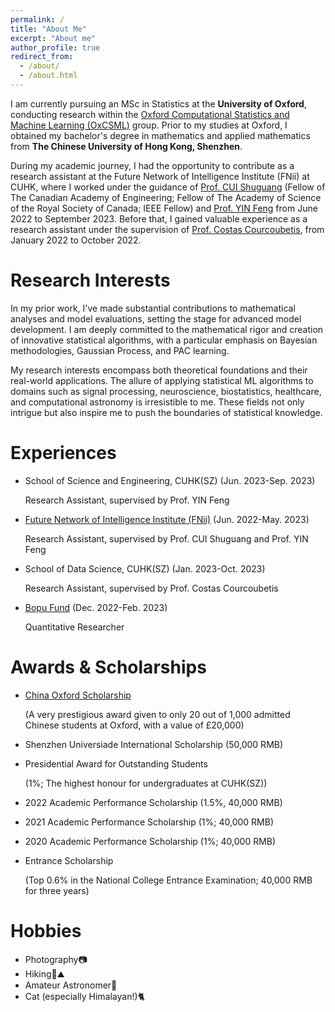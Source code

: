 ```yaml
---
permalink: /
title: "About Me"
excerpt: "About me"
author_profile: true
redirect_from: 
  - /about/
  - /about.html
---
```


I am currently pursuing an MSc in Statistics at the **University of Oxford**, conducting research within the [Oxford Computational Statistics and Machine Learning (OxCSML)](https://www.stats.ox.ac.uk/computational-statistics-and-machine-learning/10) group. Prior to my studies at Oxford, I obtained my bachelor's degree in mathematics and applied mathematics from **The Chinese University of Hong Kong, Shenzhen**.

During my academic journey, I had the opportunity to contribute as a research assistant at the Future Network of Intelligence Institute (FNii) at CUHK, where I worked under the guidance of [Prof. CUI Shuguang](https://scholar.google.com/citations?user=1o_qvR0AAAAJ&hl=zh-CN) (Fellow of The Canadian Academy of Engineering; Fellow of The Academy of Science of the Royal Society of Canada; IEEE Fellow) and [Prof. YIN Feng](https://sse.cuhk.edu.cn/en/faculty/yinfeng) from June 2022 to September 2023. Before that, I gained valuable experience as a research assistant under the supervision of [Prof. Costas Courcoubetis](https://sds.cuhk.edu.cn/en/teacher/473), from January 2022 to October 2022.

Research Interests
======
In my prior work, I've made substantial contributions to mathematical analyses and model evaluations, setting the stage for advanced model development. I am deeply committed to the mathematical rigor and creation of innovative statistical algorithms, with a particular emphasis on Bayesian methodologies, Gaussian Process, and PAC learning.

My research interests encompass both theoretical foundations and their real-world applications. The allure of applying statistical ML algorithms to domains such as signal processing, neuroscience, biostatistics, healthcare, and computational astronomy is irresistible to me. These fields not only intrigue but also inspire me to push the boundaries of statistical knowledge.

Experiences
======
* School of Science and Engineering, CUHK(SZ) (Jun. 2023-Sep. 2023)
  
  Research Assistant, supervised by Prof. YIN Feng

* [Future Network of Intelligence Institute (FNii)](https://fnii.cuhk.edu.cn/) (Jun. 2022-May. 2023)

  Research Assistant, supervised by Prof. CUI Shuguang and Prof. YIN Feng

* School of Data Science, CUHK(SZ) (Jan. 2023-Oct. 2023)

  Research Assistant, supervised by Prof. Costas Courcoubetis

* [Bopu Fund](https://www.bopufund.com/en/home) (Dec. 2022-Feb. 2023)

  Quantitative Researcher


Awards & Scholarships
======
* [China Oxford Scholarship](http://chinaoxford.org/)
  
  (A very prestigious award given to only 20 out of 1,000 admitted Chinese students at Oxford, with a value of £20,000)
* Shenzhen Universiade International Scholarship (50,000 RMB)
* Presidential Award for Outstanding Students
  
  (1%; The highest honour for undergraduates at CUHK(SZ))
* 2022 Academic Performance Scholarship (1.5%, 40,000 RMB)
* 2021 Academic Performance Scholarship (1%; 40,000 RMB)
* 2020 Academic Performance Scholarship (1%; 40,000 RMB)
* Entrance Scholarship

  (Top 0.6% in the National College Entrance Examination; 40,000 RMB for three years)

Hobbies
======
* Photography📷
* Hiking🌳⛰️
* Amateur Astronomer🌌
* Cat (especially Himalayan!)🐈

